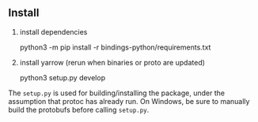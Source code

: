 ## Install
1. install dependencies  
    
    
    python3 -m pip install -r bindings-python/requirements.txt

2. install yarrow (rerun when binaries or proto are updated)


    python3 setup.py develop


The `setup.py` is used for building/installing the package, under the assumption that protoc has already run.
On Windows, be sure to manually build the protobufs before calling `setup.py`.
